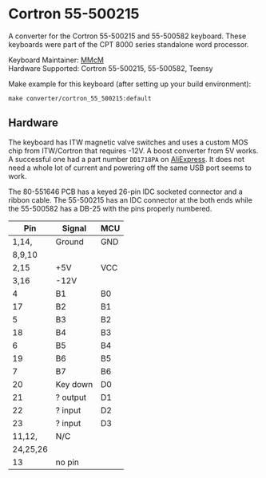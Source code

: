 # Cortron 55-500215

A converter for the Cortron 55-500215 and 55-500582 keyboard.
These keyboards were part of the CPT 8000 series standalone word processor.

Keyboard Maintainer: [MMcM](https://github.com/MMcM)  
Hardware Supported: Cortron 55-500215, 55-500582, Teensy  

Make example for this keyboard (after setting up your build environment):

    make converter/cortron_55_500215:default

## Hardware

The keyboard has ITW magnetic valve switches and uses a custom MOS chip from ITW/Cortron that requires -12V. A boost converter from 5V works.
A successful one had a part number `DD1718PA` on [AliExpress](https://www.aliexpress.com/wholesale?SearchText=DD1718PA).
It does not need a whole lot of current and powering off the same USB port seems to work.

The 80-551646 PCB has a keyed 26-pin IDC socketed connector and a ribbon cable.
The 55-500215 has an IDC connector at the both ends while the 55-500582 has a DB-25 with the pins properly numbered.

| Pin    | Signal   | MCU |
|--------|----------|-----|
| 1,14,  | Ground   | GND | 
| 8,9,10 |          |     |
| 2,15   | +5V      | VCC |
| 3,16   | -12V     |     |
| 4      | B1       | B0  |
| 17     | B2       | B1  |
| 5      | B3       | B2  |
| 18     | B4       | B3  |
| 6      | B5       | B4  |
| 19     | B6       | B5  |
| 7      | B7       | B6  |
| 20     | Key down | D0  |
| 21     | ? output | D1  |
| 22     | ? input  | D2  |
| 23     | ? input  | D3  |
| 11,12, | N/C      |     |
|24,25,26|          |     |
| 13     | no pin   |     |
